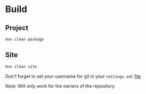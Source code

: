 # Build

## Project

```bash
mvn clean package
```

## Site

```bash
mvn clean site
```

Don't forget to set your username for git in your `settings.xml` [file](https://github.github.com/maven-plugins/site-plugin/authentication.html)

Note: Will only work for the owners of the repository
